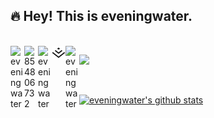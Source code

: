 ## :fire: Hey! This is eveningwater. 

<br />

<a target="_blank" href="https://raw.githubusercontent.com/eveningwater/eveningwater/main/qrcode.png">
  <img align="left" title="微信号-eveningwater" alt="eveningwater" width="22px" src="https://cdn.jsdelivr.net/npm/simple-icons@3.1.0/icons/wechat.svg" />
</a>
<a href="#854806732">
  <img align="left" title="QQ-854806732" alt="854806732" width="22px" src="https://cdn.jsdelivr.net/npm/simple-icons@3.1.0/icons/tencentqq.svg" />
</a>
<a target="_blank" href="https://github.com/eveningwater">
  <img align="left" title="Github" alt="eveningwater" width="22px" src="https://cdn.jsdelivr.net/npm/simple-icons@3.1.0/icons/github.svg" />
</a>
<a target="_blank" href="https://juejin.cn/user/4054654613988718">
  <img align="left" title="掘金" alt="eveningwater" width="22px" src="https://github.com/eveningwater/eveningwater/blob/main/juejin.svg" />
</a>
<a target="_blank" href="https://codepen.io/eveningwater">
  <img align="left" title="Codepen" alt="eveningwater" width="22px" src="https://cdn.jsdelivr.net/npm/simple-icons@3.1.0/icons/codepen.svg" />
</a>

![](https://komarev.com/ghpvc/?username=eveningwater&color=ff69b4&label=PV+Since+2020-10-18)

<br />

[![eveningwater's github stats](https://github-readme-stats.vercel.app/api?username=eveningwater&hide=contribs,prs&count_private=true&show_icons=true&&bg_color=30,40941c,cb1597&title_color=fff&text_color=fff&icon_color=fc0)](https://github.com/anuraghazra/github-readme-stats)


<!--
**eveningwater/eveningwater** is a ✨ _special_ ✨ repository because its `README.md` (this file) appears on your GitHub profile.

Here are some ideas to get you started:

- 🔭 I’m currently working on ...
- 🌱 I’m currently learning ...
- 👯 I’m looking to collaborate on ...
- 🤔 I’m looking for help with ...
- 💬 Ask me about ...
- 📫 How to reach me: ...
- 😄 Pronouns: ...
- ⚡ Fun fact: ...
-->
